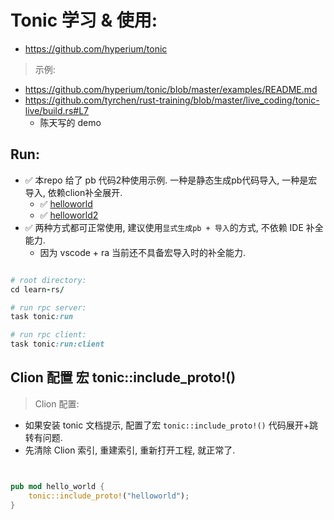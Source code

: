 # Tonic 学习 & 使用:

- https://github.com/hyperium/tonic

> 示例:

- https://github.com/hyperium/tonic/blob/master/examples/README.md
- https://github.com/tyrchen/rust-training/blob/master/live_coding/tonic-live/build.rs#L7
    - 陈天写的 demo

## Run:

- ✅ 本repo 给了 pb 代码2种使用示例. 一种是静态生成pb代码导入, 一种是宏导入, 依赖clion补全展开.
    - ✅ [helloworld](bin/helloworld)
    - ✅ [helloworld2](bin/helloworld2)
- ✅ 两种方式都可正常使用, 建议使用`显式生成pb + 导入`的方式, 不依赖 IDE 补全能力.
    - 因为 vscode + ra 当前还不具备宏导入时的补全能力.

```ruby

# root directory:
cd learn-rs/

# run rpc server:
task tonic:run

# run rpc client:
task tonic:run:client

```

## Clion 配置 宏 tonic::include_proto!()

> Clion 配置:

- 如果安装 tonic 文档提示, 配置了宏 `tonic::include_proto!()` 代码展开+跳转有问题.
- 先清除 Clion 索引, 重建索引, 重新打开工程, 就正常了.

```rust


pub mod hello_world {
    tonic::include_proto!("helloworld");
}

```
